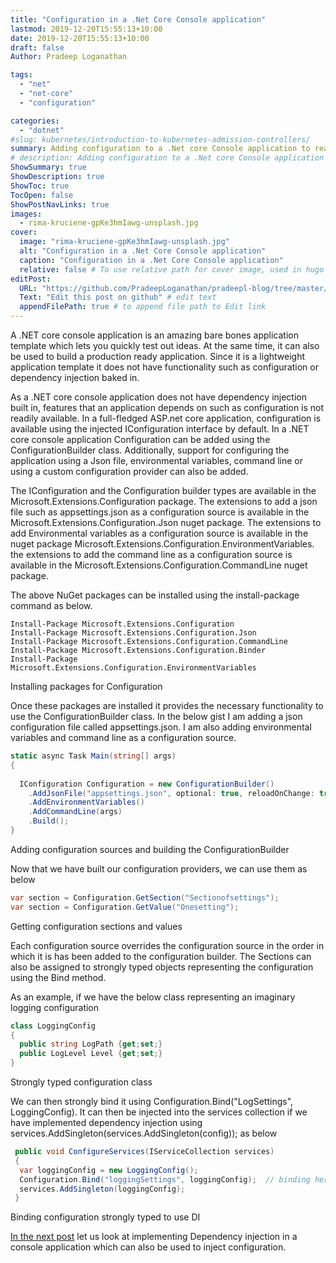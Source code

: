 ```yaml
---
title: "Configuration in a .Net Core Console application"
lastmod: 2019-12-20T15:55:13+10:00
date: 2019-12-20T15:55:13+10:00
draft: false
Author: Pradeep Loganathan

tags:
  - "net"
  - "net-core"
  - "configuration"

categories:
  - "dotnet"
#slug: kubernetes/introduction-to-kubernetes-admission-controllers/
summary: Adding configuration to a .Net core Console application to read configuration from a json file, or environmental variables or command line arguments.
# description: Adding configuration to a .Net core Console application to read configuration from a json file, or environmental variables or command line arguments.
ShowSummary: true
ShowDescription: true
ShowToc: true
TocOpen: false
ShowPostNavLinks: true
images:
  - rima-kruciene-gpKe3hmIawg-unsplash.jpg
cover:
  image: "rima-kruciene-gpKe3hmIawg-unsplash.jpg"
  alt: "Configuration in a .Net Core Console application"
  caption: "Configuration in a .Net Core Console application"
  relative: false # To use relative path for cover image, used in hugo Page-bundles
editPost:
  URL: "https://github.com/PradeepLoganathan/pradeepl-blog/tree/master/content"
  Text: "Edit this post on github" # edit text
  appendFilePath: true # to append file path to Edit link
---
```


A .NET core console application is an amazing bare bones application template which lets you quickly test out ideas. At the same time, it can also be used to build a production ready application. Since it is a lightweight application template it does not have functionality such as configuration or dependency injection baked in.

As a .NET core console application does not have dependency injection built in, features that an application depends on such as configuration is not readily available. In a full-fledged ASP.net core application, configuration is available using the injected IConfiguration interface by default. In a .NET core console application Configuration can be added using the ConfigurationBuilder class. Additionally, support for configuring the application using a Json file, environmental variables, command line or using a custom configuration provider can also be added.

The IConfiguration and the Configuration builder types are available in the Microsoft.Extensions.Configuration package. The extensions to add a json file such as appsettings.json as a configuration source is available in the Microsoft.Extensions.Configuration.Json nuget package. The extensions to add Environmental variables as a configuration source is available in the nuget package Microsoft.Extensions.Configuration.EnvironmentVariables. the extensions to add the command line as a configuration source is available in the Microsoft.Extensions.Configuration.CommandLine nuget package.

The above NuGet packages can be installed using the install-package command as below.

```shell
Install-Package Microsoft.Extensions.Configuration
Install-Package Microsoft.Extensions.Configuration.Json
Install-Package Microsoft.Extensions.Configuration.CommandLine
Install-Package Microsoft.Extensions.Configuration.Binder
Install-Package Microsoft.Extensions.Configuration.EnvironmentVariables 
```

Installing packages for Configuration

Once these packages are installed it provides the necessary functionality to use the ConfigurationBuilder class. In the below gist I am adding a json configuration file called appsettings.json. I am also adding environmental variables and command line as a configuration source.

```csharp
static async Task Main(string[] args)
{
  
  IConfiguration Configuration = new ConfigurationBuilder()
    .AddJsonFile("appsettings.json", optional: true, reloadOnChange: true)
    .AddEnvironmentVariables()
    .AddCommandLine(args)
    .Build();
}
```

Adding configuration sources and building the ConfigurationBuilder

Now that we have built our configuration providers, we can use them as below

```csharp
var section = Configuration.GetSection("Sectionofsettings");
var section = Configuration.GetValue("Onesetting");
```

Getting configuration sections and values

Each configuration source overrides the configuration source in the order in which it is has been added to the configuration builder. The Sections can also be assigned to strongly typed objects representing the configuration using the Bind method.

As an example, if we have the below class representing an imaginary logging configuration

```csharp
class LoggingConfig
{
  public string LogPath {get;set;}
  public LogLevel Level {get;set;}
}
```

Strongly typed configuration class

We can then strongly bind it using Configuration.Bind("LogSettings", LoggingConfig). It can then be injected into the services collection if we have implemented dependency injection using services.AddSingleton(services.AddSingleton(config)); as below

```csharp
 public void ConfigureServices(IServiceCollection services)
 {
  var loggingConfig = new LoggingConfig(); 
  Configuration.Bind("loggingSettings", loggingConfig);  // binding here
  services.AddSingleton(loggingConfig);
 }
 ```

Binding configuration strongly typed to use DI

[In the next post](https://pradeepl.com/blog/dotnet/dependency-injection-in-net-core-console-application/) let us look at implementing Dependency injection in a console application which can also be used to inject configuration.
